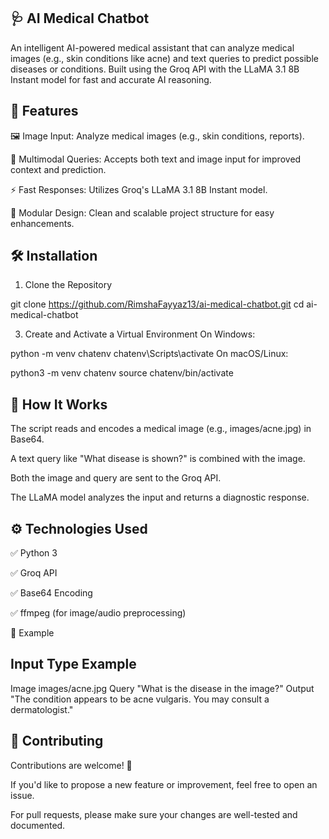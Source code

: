 ## 🩺 AI Medical Chatbot
An intelligent AI-powered medical assistant that can analyze medical images (e.g., skin conditions like acne) and text queries to predict possible diseases or conditions. Built using the Groq API with the LLaMA 3.1 8B Instant model for fast and accurate AI reasoning.

## 🚀 Features
🖼️ Image Input: Analyze medical images (e.g., skin conditions, reports).

🧠 Multimodal Queries: Accepts both text and image input for improved context and prediction.

⚡ Fast Responses: Utilizes Groq's LLaMA 3.1 8B Instant model.

🧩 Modular Design: Clean and scalable project structure for easy enhancements.

## 🛠️ Installation
1. Clone the Repository
   
git clone https://github.com/RimshaFayyaz13/ai-medical-chatbot.git
cd ai-medical-chatbot

3. Create and Activate a Virtual Environment
On Windows:

python -m venv chatenv
chatenv\Scripts\activate
On macOS/Linux:

python3 -m venv chatenv
source chatenv/bin/activate

## 📸 How It Works
The script reads and encodes a medical image (e.g., images/acne.jpg) in Base64.

A text query like "What disease is shown?" is combined with the image.

Both the image and query are sent to the Groq API.

The LLaMA model analyzes the input and returns a diagnostic response.

## ⚙️ Technologies Used
✅ Python 3

✅ Groq API

✅ Base64 Encoding

✅ ffmpeg (for image/audio preprocessing)

🧪 Example
## Input Type	Example
Image	images/acne.jpg
Query	"What is the disease in the image?"
Output	"The condition appears to be acne vulgaris. You may consult a dermatologist."

## 🤝 Contributing
Contributions are welcome! 💬

If you'd like to propose a new feature or improvement, feel free to open an issue.

For pull requests, please make sure your changes are well-tested and documented.
